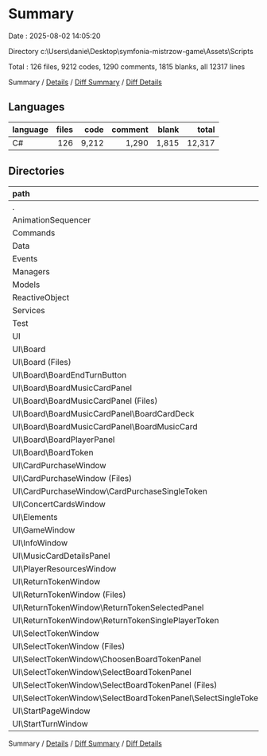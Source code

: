 # Summary

Date : 2025-08-02 14:05:20

Directory c:\\Users\\danie\\Desktop\\symfonia-mistrzow-game\\Assets\\Scripts

Total : 126 files,  9212 codes, 1290 comments, 1815 blanks, all 12317 lines

Summary / [Details](details.md) / [Diff Summary](diff.md) / [Diff Details](diff-details.md)

## Languages
| language | files | code | comment | blank | total |
| :--- | ---: | ---: | ---: | ---: | ---: |
| C# | 126 | 9,212 | 1,290 | 1,815 | 12,317 |

## Directories
| path | files | code | comment | blank | total |
| :--- | ---: | ---: | ---: | ---: | ---: |
| . | 126 | 9,212 | 1,290 | 1,815 | 12,317 |
| AnimationSequencer | 2 | 84 | 0 | 10 | 94 |
| Commands | 9 | 1,531 | 781 | 342 | 2,654 |
| Data | 8 | 270 | 9 | 42 | 321 |
| Events | 4 | 656 | 284 | 129 | 1,069 |
| Managers | 1 | 50 | 12 | 11 | 73 |
| Models | 12 | 1,417 | 29 | 279 | 1,725 |
| ReactiveObject | 3 | 175 | 41 | 29 | 245 |
| Services | 3 | 368 | 11 | 91 | 470 |
| Test | 1 | 37 | 0 | 5 | 42 |
| UI | 83 | 4,624 | 123 | 877 | 5,624 |
| UI\\Board | 26 | 1,024 | 27 | 209 | 1,260 |
| UI\\Board (Files) | 3 | 118 | 1 | 20 | 139 |
| UI\\Board\\BoardEndTurnButton | 3 | 108 | 0 | 25 | 133 |
| UI\\Board\\BoardMusicCardPanel | 13 | 407 | 14 | 82 | 503 |
| UI\\Board\\BoardMusicCardPanel (Files) | 3 | 109 | 3 | 25 | 137 |
| UI\\Board\\BoardMusicCardPanel\\BoardCardDeck | 4 | 45 | 0 | 11 | 56 |
| UI\\Board\\BoardMusicCardPanel\\BoardMusicCard | 6 | 253 | 11 | 46 | 310 |
| UI\\Board\\BoardPlayerPanel | 3 | 175 | 0 | 29 | 204 |
| UI\\Board\\BoardToken | 4 | 216 | 12 | 53 | 281 |
| UI\\CardPurchaseWindow | 7 | 400 | 0 | 65 | 465 |
| UI\\CardPurchaseWindow (Files) | 3 | 191 | 0 | 32 | 223 |
| UI\\CardPurchaseWindow\\CardPurchaseSingleToken | 4 | 209 | 0 | 33 | 242 |
| UI\\ConcertCardsWindow | 2 | 110 | 0 | 24 | 134 |
| UI\\Elements | 6 | 254 | 7 | 55 | 316 |
| UI\\GameWindow | 3 | 111 | 0 | 12 | 123 |
| UI\\InfoWindow | 2 | 94 | 0 | 21 | 115 |
| UI\\MusicCardDetailsPanel | 6 | 675 | 81 | 149 | 905 |
| UI\\PlayerResourcesWindow | 3 | 138 | 0 | 29 | 167 |
| UI\\ReturnTokenWindow | 10 | 686 | 0 | 107 | 793 |
| UI\\ReturnTokenWindow (Files) | 4 | 227 | 0 | 30 | 257 |
| UI\\ReturnTokenWindow\\ReturnTokenSelectedPanel | 3 | 281 | 0 | 46 | 327 |
| UI\\ReturnTokenWindow\\ReturnTokenSinglePlayerToken | 3 | 178 | 0 | 31 | 209 |
| UI\\SelectTokenWindow | 13 | 873 | 8 | 153 | 1,034 |
| UI\\SelectTokenWindow (Files) | 3 | 209 | 1 | 38 | 248 |
| UI\\SelectTokenWindow\\ChoosenBoardTokenPanel | 4 | 304 | 0 | 51 | 355 |
| UI\\SelectTokenWindow\\SelectBoardTokenPanel | 6 | 360 | 7 | 64 | 431 |
| UI\\SelectTokenWindow\\SelectBoardTokenPanel (Files) | 3 | 117 | 0 | 24 | 141 |
| UI\\SelectTokenWindow\\SelectBoardTokenPanel\\SelectSingleToken | 3 | 243 | 7 | 40 | 290 |
| UI\\StartPageWindow | 2 | 101 | 0 | 24 | 125 |
| UI\\StartTurnWindow | 3 | 158 | 0 | 29 | 187 |

Summary / [Details](details.md) / [Diff Summary](diff.md) / [Diff Details](diff-details.md)